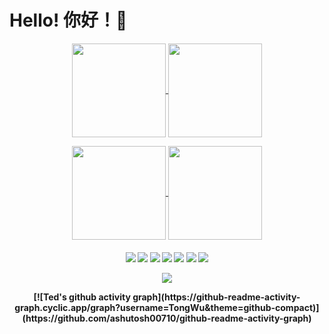 # Hello! 你好！👋

<p align="center">
  <a href="https://github.com/TongWu">
    <img align="center"
         height="150em"
         src="https://github-readme-stats.vercel.app/api?username=TongWu&show_icons=true&include_all_commits=true&count_private=true&theme=apprentice&hide_border=true&bg_color=0D1117" />
  </a>
  <a href="https://github.com/TongWu">
    <img align="center"
         height="150em"
         src="https://github-readme-streak-stats.herokuapp.com/?user=TongWu&theme=black-ice&hide_border=true&stroke=0000&background=0D1117&ring=e05397&fire=e05397&currStreakLabel=e05397" />
  </a>
<p align="center">
  <a href="https://github.com/TongWu">
    <img align="center"
         height="150em"
         src="https://github-readme-stats.vercel.app/api/top-langs?username=TongWu&show_icons=true&include_all_commits=true&count_private=true&theme=apprentice&hide_border=true&bg_color=0D1117&layout=compact" />
  </a>
  <a href="https://github.com/TongWu">
    <img align="center"
         height="150em"
         src="https://github-readme-stats.vercel.app/api/wakatime?username=TedWu&layout=default&theme=dark&langs_count=10&count_private=true&include_all_commits=true" />
  </a>

<h4 align="center">
<img src="https://readme-components.vercel.app/api?component=logo&logo=c&text=false&fill=black&textfill=bface6&">
<img src="https://readme-components.vercel.app/api?component=logo&logo=cplusplus&text=false&fill=black&textfill=bface6&">
<img src="https://readme-components.vercel.app/api?component=logo&logo=python&text=false&fill=black&textfill=bface6&">
<img src="https://readme-components.vercel.app/api?component=logo&logo=java&text=false&fill=black&textfill=bface6&">
<img src="https://readme-components.vercel.app/api?component=logo&logo=r&text=false&fill=black&textfill=bface6&">
<img src="https://readme-components.vercel.app/api?component=logo&logo=mysql&text=false&fill=black&textfill=bface6&">
<img src="https://readme-components.vercel.app/api?component=logo&logo=linux&text=false&fill=black&textfill=bface6&">

<p align="center">
  <a href="https://github.com/TongWu">
    <img
      align="center"
      src="https://github-profile-trophy.vercel.app/?username=TongWu&theme=onedark&no-frame=true&row=1&&margin-w=20&no-bg=true"/>
  </a>
</a>
</p>
[![Ted's github activity graph](https://github-readme-activity-graph.cyclic.app/graph?username=TongWu&theme=github-compact)](https://github.com/ashutosh00710/github-readme-activity-graph)